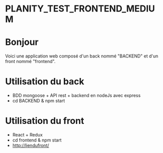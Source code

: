 # PLANITY_TEST_FRONTEND_MEDIUM
# Bonjour

Voici une application web composé d'un back nommé "BACKEND" et d'un front nommé "frontend".


# Utilisation du back

- BDD mongoose + API rest + backend en nodeJs avec express
- cd BACKEND & npm start

# Utilisation du front

- React + Redux
- cd frontend & npm start
- [http://liendufront/](http://localhost:3001/beer-list "http://localhost:3001/beer-list")
